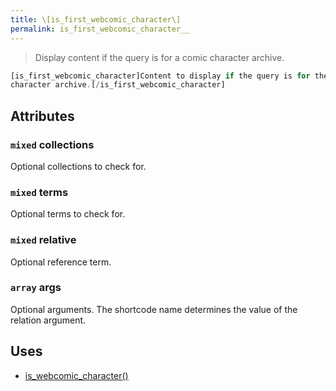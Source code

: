 ```yaml
---
title: \[is_first_webcomic_character\]
permalink: is_first_webcomic_character__
---
```


> Display content if the query is for a comic character archive.

```php
[is_first_webcomic_character]Content to display if the query is for the first comic
character archive.[/is_first_webcomic_character]
```

## Attributes

### `mixed` collections
Optional collections to check for.

### `mixed` terms
Optional terms to check for.

### `mixed` relative
Optional reference term.

### `array` args
Optional arguments. The shortcode name determines the
value of the relation argument.

## Uses
- [is_webcomic_character()](is_webcomic_character())
